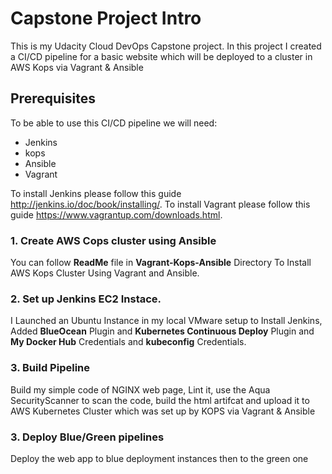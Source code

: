 # Capstone Project Intro

This is my Udacity Cloud DevOps Capstone project. In this project I created a CI/CD pipeline for a basic website which will be deployed to a cluster in AWS Kops via Vagrant & Ansible

## Prerequisites

To be able to use this CI/CD pipeline we will need:
- Jenkins
- kops
- Ansible
- Vagrant

To install Jenkins please follow this guide http://jenkins.io/doc/book/installing/.
To install Vagrant please follow this guide https://www.vagrantup.com/downloads.html.

### 1. Create AWS Cops cluster using Ansible

You can follow **ReadMe** file in **Vagrant-Kops-Ansible** Directory To Install AWS Kops Cluster Using Vagrant and Ansible.

### 2. Set up Jenkins EC2 Instace.

I Launched an Ubuntu Instance in my local VMware setup to Install Jenkins, Added **BlueOcean** Plugin and **Kubernetes Continuous Deploy** Plugin and **My Docker Hub** Credentials and **kubeconfig** Credentials.

### 3. Build Pipeline

Build my simple code of NGINX web page, Lint it, use the Aqua SecurityScanner to scan the code, build the html artifcat and upload it to AWS Kubernetes Cluster which was set up by KOPS via Vagrant & Ansible

### 3. Deploy Blue/Green pipelines

Deploy the web app to blue deployment instances then to the green one
